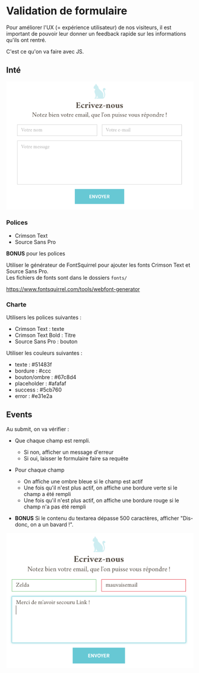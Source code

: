 # Validation de formulaire

Pour améliorer l'UX (= expérience utilisateur) de nos visiteurs, il est important de pouvoir leur donner un feedback rapide sur les informations qu'ils ont rentré.

C'est ce qu'on va faire avec JS.


## Inté

![resultat](resultat.png)

### Polices

- Crimson Text
- Source Sans Pro

**BONUS** pour les polices

Utiliser le générateur de FontSquirrel pour ajouter les fonts Crimson Text et Source Sans Pro.  
Les fichiers de fonts sont dans le dossiers `fonts/`

https://www.fontsquirrel.com/tools/webfont-generator

### Charte

Utilisers les polices suivantes :
 * Crimson Text : texte
 * Crimson Text Bold : Titre
 * Source Sans Pro : bouton

Utiliser les couleurs suivantes :
 * texte : #51483f
 * bordure : #ccc
 * bouton/ombre : #67c8d4
 * placeholder : #afafaf
 * success : #5cb760
 * error : #e31e2a


## Events

Au submit, on va vérifier :

* Que chaque champ est rempli.
  * Si non, afficher un message d'erreur
  * Si oui, laisser le formulaire faire sa requête

* Pour chaque champ
  * On affiche une ombre bleue si le champ est actif
  * Une fois qu'il n'est plus actif, on affiche une bordure verte si le champ a été rempli
  * Une fois qu'il n'est plus actif, on affiche une bordure rouge si le champ n'a pas été rempli

* **BONUS** Si le contenu du textarea dépasse 500 caractères, afficher "Dis-donc, on a un bavard !".

![state](state.png)
